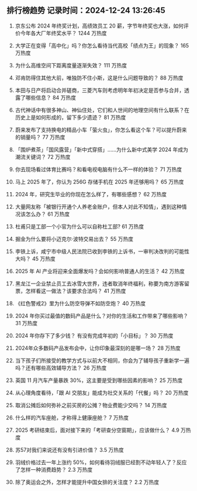 
## 排行榜趋势 记录时间：2024-12-24 13:26:45
  
  1. 京东公布 2024 年终奖计划，高绩效员工 20 薪，字节年终奖也大涨，如何评价今年各大厂年终奖水平？ 1244 万热度
    
  2. 大学正在变得「高中化」吗？你怎么看待当代高校「绩点为王」的现象？ 165 万热度
    
  3. 为什么高维空间下距离度量逐渐失效？ 111 万热度
    
  4. 邓肯防得住其他大前，唯独防不住小斯，这是什么问题导致的？ 88 万热度
    
  5. 本田与日产将启动合并磋商，三菱汽车则考虑明年年初决定是否参与合并，透露了哪些信息？ 84 万热度
    
  6. 古代神话中有很多神山、神仙住处，它们和人世间的地理空间有什么联系？在历史上是如何形成的，留下多少遗迹？ 81 万热度
    
  7. 蔚来发布了支持换电的精品小车「萤火虫」，你怎么看这个车？可以提升蔚来的销量吗？ 77 万热度
    
  8. 「围炉煮茶」「国风露营」「新中式穿搭」……为什么新中式美学 2024 年成为潮流关键词？ 72 万热度
    
  9. 你去现场看过体育比赛吗？和看电视电脑有什么不一样的体验？ 71 万热度
    
  10. 马上 2025 年了，你认为 256G 存储手机在 2025 年还够用吗？ 65 万热度
    
  11. 2024 年，研究生毕业的你现在怎么样了，有哪些感想？ 62 万热度
    
  12. 大量网友称「被银行开通个人养老金账户，但本人对此不知情」，遇到这种情况该怎么办？ 61 万热度
    
  13. 杜甫只是工部一个小官为什么可以自称杜工部? 61 万热度
    
  14. 掘金为什么要将小迈克尔·波特交易出去？ 55 万热度
    
  15. 李铁上诉，咸宁市中级人民法院已收到李铁的上诉书，一审判决改判的可能性大吗？ 45 万热度
    
  16. 2025 年 AI 产业将迎来全面爆发吗？会如何影响普通人的生活？ 42 万热度
    
  17. 黑龙江一企业禁止员工去冰雪大世界，违者取消年终福利，称要为南方游客留票，怎样看这一做法？该要求合法吗？ 41 万热度
    
  18. 《红色警戒2》里为什么防空导弹不如防空炮？ 40 万热度
    
  19. 2024 年你买过最值的数码产品是什么？对你的生活和工作带来了哪些影响？ 31 万热度
    
  20. 2024 年你存下了多少钱？ 有没有完成年初的「小目标」？ 30 万热度
    
  21. 2024年众多数码产品发布会中，让你印象最深刻的是哪一场？ 28 万热度
    
  22. 当下孩子们所接受的教学方式与以前大不相同，你会为了辅导孩子重新学一遍吗？还有哪些高效辅导方法？ 26 万热度
    
  23. 英国 11 月汽车产量暴跌 30%，这主要是受到哪些因素的影响？ 25 万热度
    
  24. 从心理角度看待，「跟 AI 交朋友」能成为社交关系的「代餐」吗？ 20 万热度
    
  25. 取消公摊后如何弥补之前买房的公摊？物业费能少交吗？ 14 万热度
    
  26. 什么样的汽车座舱，才称得上健康座舱？ 7 万热度
    
  27. 2025 考研结束后，面对接下来的「考研查分空窗期」，应该做什么？ 4.9 万热度
    
  28. 苏57对我们来说还有没有引进价值？ 3.5 万热度
    
  29. 羽绒价格过去一年上涨约 50%，如何看待羽绒服已经割不动年轻人了？反应了怎样一种消费趋势？ 2.3 万热度
    
  30. 除了奥运会之外，怎样才能提升中国女排的关注度？ 2.2 万热度
    